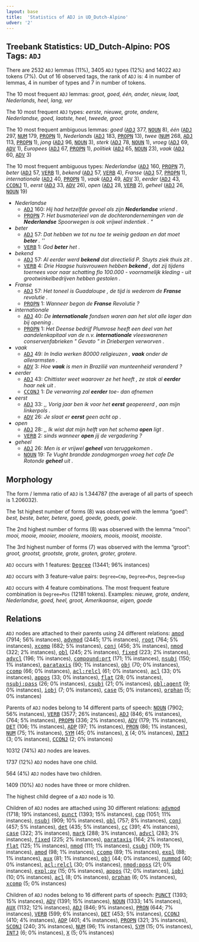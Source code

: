 ```yaml
---
layout: base
title:  'Statistics of ADJ in UD_Dutch-Alpino'
udver: '2'
---
```


## Treebank Statistics: UD_Dutch-Alpino: POS Tags: `ADJ`

There are 2532 `ADJ` lemmas (11%), 3405 `ADJ` types (12%) and 14022 `ADJ` tokens (7%).
Out of 16 observed tags, the rank of `ADJ` is: 4 in number of lemmas, 4 in number of types and 7 in number of tokens.

The 10 most frequent `ADJ` lemmas: <em>groot, goed, één, ander, nieuw, laat, Nederlands, heel, lang, ver</em>

The 10 most frequent `ADJ` types:  <em>eerste, nieuwe, grote, andere, Nederlandse, goed, laatste, heel, tweede, groot</em>

The 10 most frequent ambiguous lemmas: <em>goed</em> (<tt><a href="nl_alpino-pos-ADJ.html">ADJ</a></tt> 377, <tt><a href="nl_alpino-pos-NOUN.html">NOUN</a></tt> 8), <em>één</em> (<tt><a href="nl_alpino-pos-ADJ.html">ADJ</a></tt> 297, <tt><a href="nl_alpino-pos-NUM.html">NUM</a></tt> 179, <tt><a href="nl_alpino-pos-PROPN.html">PROPN</a></tt> 1), <em>Nederlands</em> (<tt><a href="nl_alpino-pos-ADJ.html">ADJ</a></tt> 183, <tt><a href="nl_alpino-pos-PROPN.html">PROPN</a></tt> 13), <em>twee</em> (<tt><a href="nl_alpino-pos-NUM.html">NUM</a></tt> 268, <tt><a href="nl_alpino-pos-ADJ.html">ADJ</a></tt> 113, <tt><a href="nl_alpino-pos-PROPN.html">PROPN</a></tt> 1), <em>jong</em> (<tt><a href="nl_alpino-pos-ADJ.html">ADJ</a></tt> 96, <tt><a href="nl_alpino-pos-NOUN.html">NOUN</a></tt> 3), <em>sterk</em> (<tt><a href="nl_alpino-pos-ADJ.html">ADJ</a></tt> 78, <tt><a href="nl_alpino-pos-NOUN.html">NOUN</a></tt> 1), <em>vroeg</em> (<tt><a href="nl_alpino-pos-ADJ.html">ADJ</a></tt> 69, <tt><a href="nl_alpino-pos-ADV.html">ADV</a></tt> 1), <em>Europees</em> (<tt><a href="nl_alpino-pos-ADJ.html">ADJ</a></tt> 67, <tt><a href="nl_alpino-pos-PROPN.html">PROPN</a></tt> 1), <em>politiek</em> (<tt><a href="nl_alpino-pos-ADJ.html">ADJ</a></tt> 65, <tt><a href="nl_alpino-pos-NOUN.html">NOUN</a></tt> 23), <em>vaak</em> (<tt><a href="nl_alpino-pos-ADJ.html">ADJ</a></tt> 60, <tt><a href="nl_alpino-pos-ADV.html">ADV</a></tt> 3)

The 10 most frequent ambiguous types:  <em>Nederlandse</em> (<tt><a href="nl_alpino-pos-ADJ.html">ADJ</a></tt> 160, <tt><a href="nl_alpino-pos-PROPN.html">PROPN</a></tt> 7), <em>beter</em> (<tt><a href="nl_alpino-pos-ADJ.html">ADJ</a></tt> 57, <tt><a href="nl_alpino-pos-VERB.html">VERB</a></tt> 1), <em>bekend</em> (<tt><a href="nl_alpino-pos-ADJ.html">ADJ</a></tt> 57, <tt><a href="nl_alpino-pos-VERB.html">VERB</a></tt> 4), <em>Franse</em> (<tt><a href="nl_alpino-pos-ADJ.html">ADJ</a></tt> 57, <tt><a href="nl_alpino-pos-PROPN.html">PROPN</a></tt> 1), <em>internationale</em> (<tt><a href="nl_alpino-pos-ADJ.html">ADJ</a></tt> 40, <tt><a href="nl_alpino-pos-PROPN.html">PROPN</a></tt> 1), <em>vaak</em> (<tt><a href="nl_alpino-pos-ADJ.html">ADJ</a></tt> 49, <tt><a href="nl_alpino-pos-ADV.html">ADV</a></tt> 3), <em>eerder</em> (<tt><a href="nl_alpino-pos-ADJ.html">ADJ</a></tt> 43, <tt><a href="nl_alpino-pos-CCONJ.html">CCONJ</a></tt> 1), <em>eerst</em> (<tt><a href="nl_alpino-pos-ADJ.html">ADJ</a></tt> 33, <tt><a href="nl_alpino-pos-ADV.html">ADV</a></tt> 26), <em>open</em> (<tt><a href="nl_alpino-pos-ADJ.html">ADJ</a></tt> 28, <tt><a href="nl_alpino-pos-VERB.html">VERB</a></tt> 2), <em>geheel</em> (<tt><a href="nl_alpino-pos-ADJ.html">ADJ</a></tt> 26, <tt><a href="nl_alpino-pos-NOUN.html">NOUN</a></tt> 19)


* <em>Nederlandse</em>
  * <tt><a href="nl_alpino-pos-ADJ.html">ADJ</a></tt> 160: <em>Hij had hetzelfde gevoel als zijn <b>Nederlandse</b> vriend .</em>
  * <tt><a href="nl_alpino-pos-PROPN.html">PROPN</a></tt> 7: <em>Het busmaterieel van de dochterondernemingen van de <b>Nederlandse</b> Spoorwegen is ook vrijwel indentiek . "</em>
* <em>beter</em>
  * <tt><a href="nl_alpino-pos-ADJ.html">ADJ</a></tt> 57: <em>Dat hebben we tot nu toe te weinig gedaan en dat moet <b>beter</b> . ''</em>
  * <tt><a href="nl_alpino-pos-VERB.html">VERB</a></tt> 1: <em>God <b>beter</b> het .</em>
* <em>bekend</em>
  * <tt><a href="nl_alpino-pos-ADJ.html">ADJ</a></tt> 57: <em>Al eerder werd <b>bekend</b> dat directielid P. Stuyts ziek thuis zit .</em>
  * <tt><a href="nl_alpino-pos-VERB.html">VERB</a></tt> 4: <em>Drie Haagse huisvrouwen hebben <b>bekend</b> , dat zij tijdens toernees voor naar schatting flo 100.000 - voornamelijk kleding - uit grootwinkelbedrijven hebben gestolen .</em>
* <em>Franse</em>
  * <tt><a href="nl_alpino-pos-ADJ.html">ADJ</a></tt> 57: <em>Het toneel is Guadaloupe , de tijd is wederom de <b>Franse</b> revolutie .</em>
  * <tt><a href="nl_alpino-pos-PROPN.html">PROPN</a></tt> 1: <em>Wanneer begon de <b>Franse</b> Revolutie ?</em>
* <em>internationale</em>
  * <tt><a href="nl_alpino-pos-ADJ.html">ADJ</a></tt> 40: <em>De <b>internationale</b> fondsen waren aan het slot alle lager dan bij opening .</em>
  * <tt><a href="nl_alpino-pos-PROPN.html">PROPN</a></tt> 1: <em>Het Deense bedrijf Plumrose heeft een deel van het aandelenkapitaal van de n.v. <b>internationale</b> vleeswarenen conservenfabrieken " Gevato " in Driebergen verworven .</em>
* <em>vaak</em>
  * <tt><a href="nl_alpino-pos-ADJ.html">ADJ</a></tt> 49: <em>In India werken 80000 religieuzen , <b>vaak</b> onder de allerarmsten .</em>
  * <tt><a href="nl_alpino-pos-ADV.html">ADV</a></tt> 3: <em>Hoe <b>vaak</b> is men in Brazilië van munteenheid veranderd ?</em>
* <em>eerder</em>
  * <tt><a href="nl_alpino-pos-ADJ.html">ADJ</a></tt> 43: <em>Chittister weet waarover ze het heeft , ze stak al <b>eerder</b> haar nek uit .</em>
  * <tt><a href="nl_alpino-pos-CCONJ.html">CCONJ</a></tt> 1: <em>De verwarring zal <b>eerder</b> toe- dan afnemen</em>
* <em>eerst</em>
  * <tt><a href="nl_alpino-pos-ADJ.html">ADJ</a></tt> 33: <em>,, Vorig jaar ben ik voor het <b>eerst</b> geopereerd , aan mijn linkerpols .</em>
  * <tt><a href="nl_alpino-pos-ADV.html">ADV</a></tt> 26: <em>Je slaat er <b>eerst</b> geen acht op .</em>
* <em>open</em>
  * <tt><a href="nl_alpino-pos-ADJ.html">ADJ</a></tt> 28: <em>,, Ik wist dat mijn helft van het schema <b>open</b> ligt .</em>
  * <tt><a href="nl_alpino-pos-VERB.html">VERB</a></tt> 2: <em>sinds wanneer <b>open</b> jij de vergadering ?</em>
* <em>geheel</em>
  * <tt><a href="nl_alpino-pos-ADJ.html">ADJ</a></tt> 26: <em>Men is er vrijwel <b>geheel</b> van teruggekomen .</em>
  * <tt><a href="nl_alpino-pos-NOUN.html">NOUN</a></tt> 19: <em>Te Vught brandde zondagmorgen vroeg het cafe De Rotonde <b>geheel</b> uit .</em>

## Morphology

The form / lemma ratio of `ADJ` is 1.344787 (the average of all parts of speech is 1.206032).

The 1st highest number of forms (8) was observed with the lemma “goed”: <em>best, beste, beter, betere, goed, goede, goeds, goeie</em>.

The 2nd highest number of forms (8) was observed with the lemma “mooi”: <em>mooi, mooie, mooier, mooiere, mooiers, moois, mooist, mooiste</em>.

The 3rd highest number of forms (7) was observed with the lemma “groot”: <em>groot, grootst, grootste, grote, groten, groter, grotere</em>.

`ADJ` occurs with 1 features: <tt><a href="nl_alpino-feat-Degree.html">Degree</a></tt> (13441; 96% instances)

`ADJ` occurs with 3 feature-value pairs: `Degree=Cmp`, `Degree=Pos`, `Degree=Sup`

`ADJ` occurs with 4 feature combinations.
The most frequent feature combination is `Degree=Pos` (12181 tokens).
Examples: <em>nieuwe, grote, andere, Nederlandse, goed, heel, groot, Amerikaanse, eigen, goede</em>


## Relations

`ADJ` nodes are attached to their parents using 24 different relations: <tt><a href="nl_alpino-dep-amod.html">amod</a></tt> (7914; 56% instances), <tt><a href="nl_alpino-dep-advmod.html">advmod</a></tt> (2445; 17% instances), <tt><a href="nl_alpino-dep-root.html">root</a></tt> (764; 5% instances), <tt><a href="nl_alpino-dep-xcomp.html">xcomp</a></tt> (682; 5% instances), <tt><a href="nl_alpino-dep-conj.html">conj</a></tt> (456; 3% instances), <tt><a href="nl_alpino-dep-nmod.html">nmod</a></tt> (322; 2% instances), <tt><a href="nl_alpino-dep-obl.html">obl</a></tt> (245; 2% instances), <tt><a href="nl_alpino-dep-fixed.html">fixed</a></tt> (223; 2% instances), <tt><a href="nl_alpino-dep-advcl.html">advcl</a></tt> (196; 1% instances), <tt><a href="nl_alpino-dep-compound-prt.html">compound:prt</a></tt> (171; 1% instances), <tt><a href="nl_alpino-dep-nsubj.html">nsubj</a></tt> (150; 1% instances), <tt><a href="nl_alpino-dep-parataxis.html">parataxis</a></tt> (90; 1% instances), <tt><a href="nl_alpino-dep-obj.html">obj</a></tt> (70; 0% instances), <tt><a href="nl_alpino-dep-ccomp.html">ccomp</a></tt> (66; 0% instances), <tt><a href="nl_alpino-dep-acl-relcl.html">acl:relcl</a></tt> (61; 0% instances), <tt><a href="nl_alpino-dep-acl.html">acl</a></tt> (33; 0% instances), <tt><a href="nl_alpino-dep-appos.html">appos</a></tt> (33; 0% instances), <tt><a href="nl_alpino-dep-flat.html">flat</a></tt> (28; 0% instances), <tt><a href="nl_alpino-dep-nsubj-pass.html">nsubj:pass</a></tt> (26; 0% instances), <tt><a href="nl_alpino-dep-csubj.html">csubj</a></tt> (21; 0% instances), <tt><a href="nl_alpino-dep-obl-agent.html">obl:agent</a></tt> (9; 0% instances), <tt><a href="nl_alpino-dep-iobj.html">iobj</a></tt> (7; 0% instances), <tt><a href="nl_alpino-dep-case.html">case</a></tt> (5; 0% instances), <tt><a href="nl_alpino-dep-orphan.html">orphan</a></tt> (5; 0% instances)

Parents of `ADJ` nodes belong to 14 different parts of speech: <tt><a href="nl_alpino-pos-NOUN.html">NOUN</a></tt> (7902; 56% instances), <tt><a href="nl_alpino-pos-VERB.html">VERB</a></tt> (3577; 26% instances), <tt><a href="nl_alpino-pos-ADJ.html">ADJ</a></tt> (846; 6% instances),  (764; 5% instances), <tt><a href="nl_alpino-pos-PROPN.html">PROPN</a></tt> (336; 2% instances), <tt><a href="nl_alpino-pos-ADV.html">ADV</a></tt> (179; 1% instances), <tt><a href="nl_alpino-pos-DET.html">DET</a></tt> (106; 1% instances), <tt><a href="nl_alpino-pos-ADP.html">ADP</a></tt> (97; 1% instances), <tt><a href="nl_alpino-pos-PRON.html">PRON</a></tt> (86; 1% instances), <tt><a href="nl_alpino-pos-NUM.html">NUM</a></tt> (75; 1% instances), <tt><a href="nl_alpino-pos-SYM.html">SYM</a></tt> (45; 0% instances), <tt><a href="nl_alpino-pos-X.html">X</a></tt> (4; 0% instances), <tt><a href="nl_alpino-pos-INTJ.html">INTJ</a></tt> (3; 0% instances), <tt><a href="nl_alpino-pos-CCONJ.html">CCONJ</a></tt> (2; 0% instances)

10312 (74%) `ADJ` nodes are leaves.

1737 (12%) `ADJ` nodes have one child.

564 (4%) `ADJ` nodes have two children.

1409 (10%) `ADJ` nodes have three or more children.

The highest child degree of a `ADJ` node is 10.

Children of `ADJ` nodes are attached using 30 different relations: <tt><a href="nl_alpino-dep-advmod.html">advmod</a></tt> (1718; 19% instances), <tt><a href="nl_alpino-dep-punct.html">punct</a></tt> (1393; 15% instances), <tt><a href="nl_alpino-dep-cop.html">cop</a></tt> (1051; 11% instances), <tt><a href="nl_alpino-dep-nsubj.html">nsubj</a></tt> (909; 10% instances), <tt><a href="nl_alpino-dep-obl.html">obl</a></tt> (757; 8% instances), <tt><a href="nl_alpino-dep-conj.html">conj</a></tt> (457; 5% instances), <tt><a href="nl_alpino-dep-det.html">det</a></tt> (435; 5% instances), <tt><a href="nl_alpino-dep-cc.html">cc</a></tt> (391; 4% instances), <tt><a href="nl_alpino-dep-case.html">case</a></tt> (322; 3% instances), <tt><a href="nl_alpino-dep-mark.html">mark</a></tt> (288; 3% instances), <tt><a href="nl_alpino-dep-advcl.html">advcl</a></tt> (283; 3% instances), <tt><a href="nl_alpino-dep-fixed.html">fixed</a></tt> (225; 2% instances), <tt><a href="nl_alpino-dep-parataxis.html">parataxis</a></tt> (164; 2% instances), <tt><a href="nl_alpino-dep-flat.html">flat</a></tt> (125; 1% instances), <tt><a href="nl_alpino-dep-nmod.html">nmod</a></tt> (111; 1% instances), <tt><a href="nl_alpino-dep-csubj.html">csubj</a></tt> (109; 1% instances), <tt><a href="nl_alpino-dep-amod.html">amod</a></tt> (98; 1% instances), <tt><a href="nl_alpino-dep-ccomp.html">ccomp</a></tt> (89; 1% instances), <tt><a href="nl_alpino-dep-expl.html">expl</a></tt> (88; 1% instances), <tt><a href="nl_alpino-dep-aux.html">aux</a></tt> (81; 1% instances), <tt><a href="nl_alpino-dep-obj.html">obj</a></tt> (44; 0% instances), <tt><a href="nl_alpino-dep-nummod.html">nummod</a></tt> (40; 0% instances), <tt><a href="nl_alpino-dep-acl-relcl.html">acl:relcl</a></tt> (30; 0% instances), <tt><a href="nl_alpino-dep-nmod-poss.html">nmod:poss</a></tt> (21; 0% instances), <tt><a href="nl_alpino-dep-expl-pv.html">expl:pv</a></tt> (15; 0% instances), <tt><a href="nl_alpino-dep-appos.html">appos</a></tt> (12; 0% instances), <tt><a href="nl_alpino-dep-iobj.html">iobj</a></tt> (10; 0% instances), <tt><a href="nl_alpino-dep-acl.html">acl</a></tt> (8; 0% instances), <tt><a href="nl_alpino-dep-orphan.html">orphan</a></tt> (6; 0% instances), <tt><a href="nl_alpino-dep-xcomp.html">xcomp</a></tt> (5; 0% instances)

Children of `ADJ` nodes belong to 16 different parts of speech: <tt><a href="nl_alpino-pos-PUNCT.html">PUNCT</a></tt> (1393; 15% instances), <tt><a href="nl_alpino-pos-ADV.html">ADV</a></tt> (1391; 15% instances), <tt><a href="nl_alpino-pos-NOUN.html">NOUN</a></tt> (1333; 14% instances), <tt><a href="nl_alpino-pos-AUX.html">AUX</a></tt> (1132; 12% instances), <tt><a href="nl_alpino-pos-ADJ.html">ADJ</a></tt> (846; 9% instances), <tt><a href="nl_alpino-pos-PRON.html">PRON</a></tt> (644; 7% instances), <tt><a href="nl_alpino-pos-VERB.html">VERB</a></tt> (599; 6% instances), <tt><a href="nl_alpino-pos-DET.html">DET</a></tt> (453; 5% instances), <tt><a href="nl_alpino-pos-CCONJ.html">CCONJ</a></tt> (410; 4% instances), <tt><a href="nl_alpino-pos-ADP.html">ADP</a></tt> (401; 4% instances), <tt><a href="nl_alpino-pos-PROPN.html">PROPN</a></tt> (321; 3% instances), <tt><a href="nl_alpino-pos-SCONJ.html">SCONJ</a></tt> (240; 3% instances), <tt><a href="nl_alpino-pos-NUM.html">NUM</a></tt> (96; 1% instances), <tt><a href="nl_alpino-pos-SYM.html">SYM</a></tt> (15; 0% instances), <tt><a href="nl_alpino-pos-INTJ.html">INTJ</a></tt> (6; 0% instances), <tt><a href="nl_alpino-pos-X.html">X</a></tt> (5; 0% instances)

